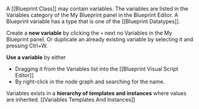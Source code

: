 A [[Blueprint Class]] may contain variables.
The variables are listed in the Variables category of the My Blueprint panel in the Blueprint Editor.
A Blueprint variable has a type that is one of the [[Blueprint Datatypes]].

Create a **new variable** by clicking the `+` next no Variables in the My Blueprint panel.
Or duplicate an already existing variable by selecting it and pressing Ctrl+W.

**Use a variable** by either
- Dragging it from the Variables list into the [[Blueprint Visual Script Editor]]
- By right-click in the node graph and searching for the name.

Variables exists in a **hierarchy of templates and instances** where values are inherited.
[[Variables Templates And Instances]]

